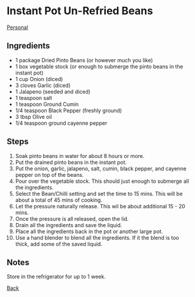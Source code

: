# Instant Pot Un-Refried Beans
[Personal](../../readme.md)

## Ingredients
- 1 package	Dried Pinto Beans (or however much you like)
- 1 box vegetable stock (or enough to submerge the pinto beans in the instant pot)
- 1 cup	Onion (diced)
- 3 cloves Garlic (diced)
- 1 Jalapeno (seeded and diced)
- 1 teaspoon salt
- 1 teaspoon Ground Cumin
- 1/4 teaspoon Black Pepper (freshly ground)
- 3 tbsp Olive oil
- 1/4 teaspoon ground cayenne pepper

## Steps
1. Soak pinto beans in water for about 8 hours or more.
2. Put the drained pinto beans in the instant pot.
3. Put the onion, garlic, jalapeno, salt, cumin, black pepper, and cayenne pepper on top of the beans.
4. Pour over the vegetable stock. This should just enough to submerge all the ingredients.
5. Select the Bean/Chilli setting and set the time to 15 mins. This will be about a total of 45 mins of cooking.
6. Let the pressure naturally release. This wil be about additional 15 - 20 mins.
7. Once the pressure is all released, open the lid.
8. Drain all the ingredients and save the liquid.
9. Place all the ingredients back in the pot or another large pot.
10. Use a hand blender to blend all the ingredients. If it the blend is too thick, add some of the saved liquid.

## Notes

Store in the refrigerator for up to 1 week.

[Back](../readme.md)